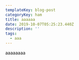 ```yaml
---
templateKey: blog-post
categoryKey: ham
title: aaaaaa
date: 2019-10-07T05:25:23.440Z
description: ''
tags:
  - aaa
---
```

aaaaaaaa
